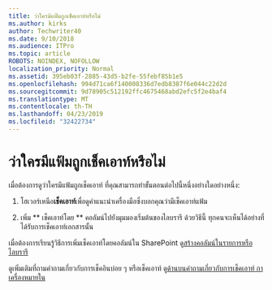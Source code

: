 ```yaml
---
title: ว่าใครมีแฟ้มถูกเช็คเอาท์หรือไม่
ms.author: kirks
author: Techwriter40
ms.date: 9/10/2018
ms.audience: ITPro
ms.topic: article
ROBOTS: NOINDEX, NOFOLLOW
localization_priority: Normal
ms.assetid: 395eb03f-2885-43d5-b2fe-55febf85b1e5
ms.openlocfilehash: 994d71ca6f140008336d7edb8387f6e044c22d2d
ms.sourcegitcommit: 9d78905c512192ffc4675468abd2efc5f2e4baf4
ms.translationtype: MT
ms.contentlocale: th-TH
ms.lasthandoff: 04/23/2019
ms.locfileid: "32422734"
---
```

# <a name="who-has-a-file-checked-out"></a>ว่าใครมีแฟ้มถูกเช็คเอาท์หรือไม่

เมื่อต้องการดูว่าใครมีแฟ้มถูกเช็คเอาท์ ที่คุณสามารถทำขั้นตอนต่อไปนี้หนึ่งอย่างใดอย่างหนึ่ง:
  
1. โฮเวอร์เหนือ**เช็คเอาท์**เพื่อดูคำแนะนำเครื่องมือซึ่งบอกคุณว่ามีเช็คเอาท์แฟ้ม 
    
2. เพิ่ม ** เช็คเอาท์โดย ** คอลัมน์ไปยังมุมมองเริ่มต้นของไลบรารี ด้วยวิธีนี้ ทุกคนจะเห็นได้อย่างที่ได้รับการเช็คเอาท์เอกสารนั้น 
    
เมื่อต้องการเรียนรู้วิธีการเพิ่มเช็คเอาท์โดยคอลัมน์ใน SharePoint ดู[สร้างคอลัมน์ในรายการหรือไลบรารี](https://go.microsoft.com/fwlink/?linkid=2019591) 
  
ดูเพิ่มเติมที่ถามคำถามเกี่ยวกับการเช็คอินบ่อย ๆ หรือเช็คเอาท์ ดู[ด้านบนคำถามเกี่ยวกับการเช็คเอาท์ กาเครื่องหมายใน](https://go.microsoft.com/fwlink/?linkid=2018786)
  

